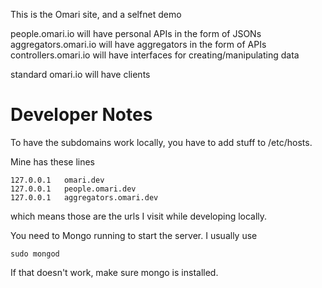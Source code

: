 
This is the Omari site, and a selfnet demo

people.omari.io will have personal APIs in the form of JSONs
aggregators.omari.io will have aggregators in the form of APIs
controllers.omari.io will have interfaces for creating/manipulating data

standard omari.io will have clients

# Developer Notes

To have the subdomains work locally, you have to add stuff to /etc/hosts.

Mine has these lines

```
127.0.0.1	omari.dev
127.0.0.1	people.omari.dev
127.0.0.1	aggregators.omari.dev
```

which means those are the urls I visit while developing locally.

You need to Mongo running to start the server.  I usually use

```
sudo mongod
```

If that doesn't work, make sure mongo is installed.
